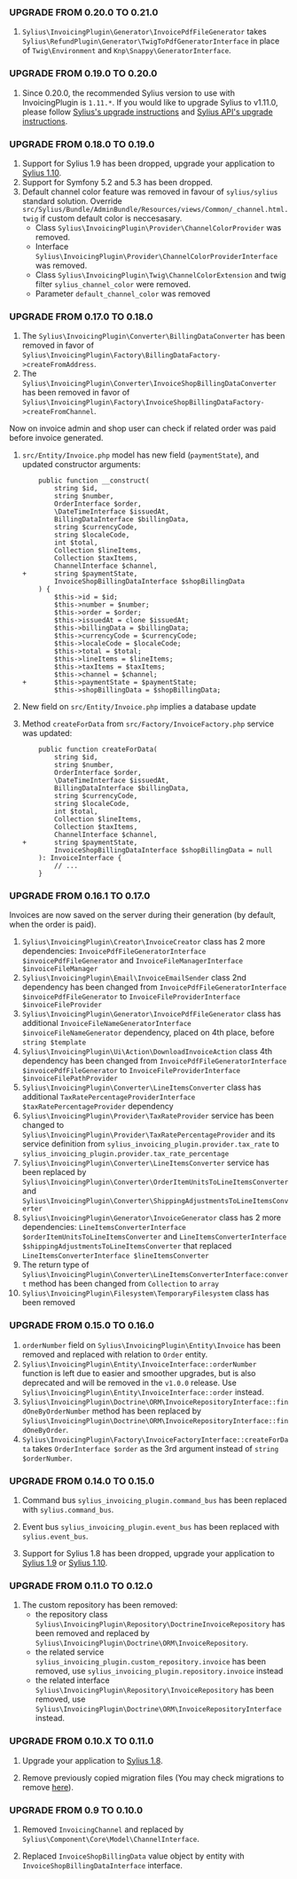 ### UPGRADE FROM 0.20.0 TO 0.21.0

1. `Sylius\InvoicingPlugin\Generator\InvoicePdfFileGenerator` takes `Sylius\RefundPlugin\Generator\TwigToPdfGeneratorInterface` in place of `Twig\Environment` and `Knp\Snappy\GeneratorInterface`.

### UPGRADE FROM 0.19.0 TO 0.20.0

1. Since 0.20.0, the recommended Sylius version to use with InvoicingPlugin is `1.11.*`. If you would like to upgrade Sylius to v1.11.0,
   please follow [Sylius's upgrade instructions](https://github.com/Sylius/Sylius/blob/master/UPGRADE-1.11.md)
   and [Sylius API's upgrade instructions](https://github.com/Sylius/Sylius/blob/master/UPGRADE-API-1.11.md).

### UPGRADE FROM 0.18.0 TO 0.19.0

1. Support for Sylius 1.9 has been dropped, upgrade your application to [Sylius 1.10](https://github.com/Sylius/Sylius/blob/master/UPGRADE-1.10.md).
2. Support for Symfony 5.2 and 5.3 has been dropped.
3. Default channel color feature was removed in favour of `sylius/sylius` standard solution.
Override `src/Sylius/Bundle/AdminBundle/Resources/views/Common/_channel.html.twig` if custom default color is neccesasary.
    - Class `Sylius\InvoicingPlugin\Provider\ChannelColorProvider` was removed.
    - Interface `Sylius\InvoicingPlugin\Provider\ChannelColorProviderInterface` was removed.
    - Class `Sylius\InvoicingPlugin\Twig\ChannelColorExtension` and twig filter `sylius_channel_color` were removed.
    - Parameter `default_channel_color` was removed

### UPGRADE FROM 0.17.0 TO 0.18.0

1. The `Sylius\InvoicingPlugin\Converter\BillingDataConverter` has been removed in favor of `Sylius\InvoicingPlugin\Factory\BillingDataFactory->createFromAddress`.
2. The `Sylius\InvoicingPlugin\Converter\InvoiceShopBillingDataConverter` has been removed in favor of `Sylius\InvoicingPlugin\Factory\InvoiceShopBillingDataFactory->createFromChannel`.

Now on invoice admin and shop user can check if related order was paid before invoice generated.

1. `src/Entity/Invoice.php` model has new field (`paymentState`), and updated constructor arguments:

    ```dif
        public function __construct(
            string $id,
            string $number,
            OrderInterface $order,
            \DateTimeInterface $issuedAt,
            BillingDataInterface $billingData,
            string $currencyCode,
            string $localeCode,
            int $total,
            Collection $lineItems,
            Collection $taxItems,
            ChannelInterface $channel,
    +       string $paymentState,
            InvoiceShopBillingDataInterface $shopBillingData
        ) {
            $this->id = $id;
            $this->number = $number;
            $this->order = $order;
            $this->issuedAt = clone $issuedAt;
            $this->billingData = $billingData;
            $this->currencyCode = $currencyCode;
            $this->localeCode = $localeCode;
            $this->total = $total;
            $this->lineItems = $lineItems;
            $this->taxItems = $taxItems;
            $this->channel = $channel;
    +       $this->paymentState = $paymentState;
            $this->shopBillingData = $shopBillingData;
   ```

2. New field on `src/Entity/Invoice.php` implies a database update

3. Method `createForData` from `src/Factory/InvoiceFactory.php` service was updated:

    ```dif
        public function createForData(
            string $id,
            string $number,
            OrderInterface $order,
            \DateTimeInterface $issuedAt,
            BillingDataInterface $billingData,
            string $currencyCode,
            string $localeCode,
            int $total,
            Collection $lineItems,
            Collection $taxItems,
            ChannelInterface $channel,
    +       string $paymentState,
            InvoiceShopBillingDataInterface $shopBillingData = null
        ): InvoiceInterface {
            // ...
        }
    ```

### UPGRADE FROM 0.16.1 TO 0.17.0

Invoices are now saved on the server during their generation (by default, when the order is paid).

1. `Sylius\InvoicingPlugin\Creator\InvoiceCreator` class has 2 more dependencies: `InvoicePdfFileGeneratorInterface $invoicePdfFileGenerator`
    and `InvoiceFileManagerInterface $invoiceFileManager`
2. `Sylius\InvoicingPlugin\Email\InvoiceEmailSender` class 2nd dependency has been changed from `InvoicePdfFileGeneratorInterface $invoicePdfFileGenerator`
    to `InvoiceFileProviderInterface $invoiceFileProvider`
3. `Sylius\InvoicingPlugin\Generator\InvoicePdfFileGenerator` class has additional `InvoiceFileNameGeneratorInterface $invoiceFileNameGenerator`
    dependency, placed on 4th place, before `string $template`
4. `Sylius\InvoicingPlugin\Ui\Action\DownloadInvoiceAction` class 4th dependency has been changed from `InvoicePdfFileGeneratorInterface $invoicePdfFileGenerator`
    to `InvoiceFileProviderInterface $invoiceFilePathProvider`
5. `Sylius\InvoicingPlugin\Converter\LineItemsConverter` class has additional `TaxRatePercentageProviderInterface $taxRatePercentageProvider`
   dependency
6. `Sylius\InvoicingPlugin\Provider\TaxRateProvider` service has been changed to `Sylius\InvoicingPlugin\Provider\TaxRatePercentageProvider`
   and its service definition from `sylius_invoicing_plugin.provider.tax_rate` to `sylius_invoicing_plugin.provider.tax_rate_percentage`
7. `Sylius\InvoicingPlugin\Converter\LineItemsConverter` service has been replaced by `Sylius\InvoicingPlugin\Converter\OrderItemUnitsToLineItemsConverter`
   and `Sylius\InvoicingPlugin\Converter\ShippingAdjustmentsToLineItemsConverter`
8. `Sylius\InvoicingPlugin\Generator\InvoiceGenerator` class has 2 more dependencies: `LineItemsConverterInterface $orderItemUnitsToLineItemsConverter`
   and `LineItemsConverterInterface $shippingAdjustmentsToLineItemsConverter` that replaced `LineItemsConverterInterface $lineItemsConverter`
9. The return type of `Sylius\InvoicingPlugin\Converter\LineItemsConverterInterface:convert` method has been changed
   from `Collection` to `array`
10. `Sylius\InvoicingPlugin\Filesystem\TemporaryFilesystem` class has been removed

### UPGRADE FROM 0.15.0 TO 0.16.0

1. `orderNumber` field on `Sylius\InvoicingPlugin\Entity\Invoice` has been removed and replaced with relation to `Order` entity.
2. `Sylius\InvoicingPlugin\Entity\InvoiceInterface::orderNumber` function is left due to easier and smoother upgrades,
   but is also deprecated and will be removed in the `v1.0.0` release. Use `Sylius\InvoicingPlugin\Entity\InvoiceInterface::order` instead.
3. `Sylius\InvoicingPlugin\Doctrine\ORM\InvoiceRepositoryInterface::findOneByOrderNumber` method has been replaced by
   `Sylius\InvoicingPlugin\Doctrine\ORM\InvoiceRepositoryInterface::findOneByOrder`.
4. `Sylius\InvoicingPlugin\Factory\InvoiceFactoryInterface::createForData` takes `OrderInterface $order` as the 3rd argument instead
    of `string $orderNumber`.

### UPGRADE FROM 0.14.0 TO 0.15.0

1. Command bus `sylius_invoicing_plugin.command_bus` has been replaced with `sylius.command_bus`.

2. Event bus `sylius_invoicing_plugin.event_bus` has been replaced with `sylius.event_bus`.

3. Support for Sylius 1.8 has been dropped, upgrade your application to [Sylius 1.9](https://github.com/Sylius/Sylius/blob/master/UPGRADE-1.9.md)
or [Sylius 1.10](https://github.com/Sylius/Sylius/blob/master/UPGRADE-1.10.md).

### UPGRADE FROM 0.11.0 TO 0.12.0

1. The custom repository has been removed:
    - the repository class `Sylius\InvoicingPlugin\Repository\DoctrineInvoiceRepository` has been removed
    and replaced by `Sylius\InvoicingPlugin\Doctrine\ORM\InvoiceRepository`.
    - the related service `sylius_invoicing_plugin.custom_repository.invoice` has been removed,
     use `sylius_invoicing_plugin.repository.invoice` instead
    - the related interface `Sylius\InvoicingPlugin\Repository\InvoiceRepository` has been removed,
    use `Sylius\InvoicingPlugin\Doctrine\ORM\InvoiceRepositoryInterface` instead.

### UPGRADE FROM 0.10.X TO 0.11.0

1. Upgrade your application to [Sylius 1.8](https://github.com/Sylius/Sylius/blob/master/UPGRADE-1.8.md).

2. Remove previously copied migration files (You may check migrations to remove [here](https://github.com/Sylius/InvoicingPlugin/pull/184)).

### UPGRADE FROM 0.9 TO 0.10.0

1. Removed `InvoicingChannel` and replaced by `Sylius\Component\Core\Model\ChannelInterface`.

2. Replaced  `InvoiceShopBillingData` value object by entity with `InvoiceShopBillingDataInterface` interface.
